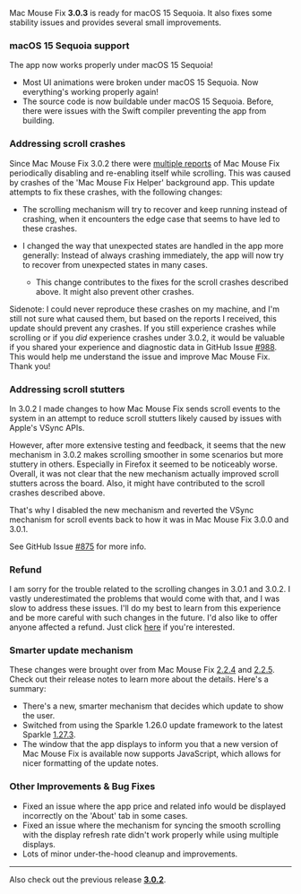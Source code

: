 Mac Mouse Fix **3.0.3** is ready for macOS 15 Sequoia. It also fixes some stability issues and provides several small improvements.

### macOS 15 Sequoia support

The app now works properly under macOS 15 Sequoia!

- Most UI animations were broken under macOS 15 Sequoia. Now everything's working properly again!
- The source code is now buildable under macOS 15 Sequoia. Before, there were issues with the Swift compiler preventing the app from building.

### Addressing scroll crashes

Since Mac Mouse Fix 3.0.2 there were [multiple reports](https://github.com/noah-nuebling/mac-mouse-fix/issues/988) of Mac Mouse Fix periodically disabling and re-enabling itself while scrolling. This was caused by crashes of the 'Mac Mouse Fix Helper' background app. This update attempts to fix these crashes, with the following changes:

- The scrolling mechanism will try to recover and keep running instead of crashing, when it encounters the edge case that seems to have led to these crashes. 
- I changed the way that unexpected states are handled in the app more generally: Instead of always crashing immediately, the app will now try to recover from unexpected states in many cases. 
    
    - This change contributes to the fixes for the scroll crashes described above. It might also prevent other crashes.
  
Sidenote: I could never reproduce these crashes on my machine, and I'm still not sure what caused them, but based on the reports I received, this update should prevent any crashes. If you still experience crashes while scrolling or if you *did* experience crashes under 3.0.2, it would be valuable if you shared your experience and diagnostic data in GitHub Issue [#988](https://github.com/noah-nuebling/mac-mouse-fix/issues/988). This would help me understand the issue and improve Mac Mouse Fix. Thank you!

### Addressing scroll stutters

In 3.0.2 I made changes to how Mac Mouse Fix sends scroll events to the system in an attempt to reduce scroll stutters likely caused by issues with Apple's VSync APIs.

However, after more extensive testing and feedback, it seems that the new mechanism in 3.0.2 makes scrolling smoother in some scenarios but more stuttery in others. Especially in Firefox it seemed to be noticeably worse. \
Overall, it was not clear that the new mechanism actually improved scroll stutters across the board. Also, it might have contributed to the scroll crashes described above.

That's why I disabled the new mechanism and reverted the VSync mechanism for scroll events back to how it was in Mac Mouse Fix 3.0.0 and 3.0.1. 

See GitHub Issue [#875](https://github.com/noah-nuebling/mac-mouse-fix/issues/875) for more info.

### Refund

I am sorry for the trouble related to the scrolling changes in 3.0.1 and 3.0.2. I vastly underestimated the problems that would come with that, and I was slow to address these issues. I'll do my best to learn from this experience and be more careful with such changes in the future. I'd also like to offer anyone affected a refund. Just click [here](https://redirect.macmousefix.com/?target=mmf-apply-for-refund) if you're interested.

### Smarter update mechanism

These changes were brought over from Mac Mouse Fix [2.2.4](https://github.com/noah-nuebling/mac-mouse-fix/releases/tag/2.2.4) and [2.2.5](https://github.com/noah-nuebling/mac-mouse-fix/releases/tag/2.2.5). Check out their release notes to learn more about the details. Here's a summary:

- There's a new, smarter mechanism that decides which update to show the user.
- Switched from using the Sparkle 1.26.0 update framework to the latest Sparkle [1.27.3](https://github.com/sparkle-project/Sparkle/releases/tag/1.27.3).
- The window that the app displays to inform you that a new version of Mac Mouse Fix is available now supports JavaScript, which allows for nicer formatting of the update notes.

### Other Improvements & Bug Fixes

- Fixed an issue where the app price and related info would be displayed incorrectly on the 'About' tab in some cases.
- Fixed an issue where the mechanism for syncing the smooth scrolling with the display refresh rate didn't work properly while using multiple displays.
- Lots of minor under-the-hood cleanup and improvements.

---

Also check out the previous release [**3.0.2**](https://github.com/noah-nuebling/mac-mouse-fix/releases/tag/3.0.2).




